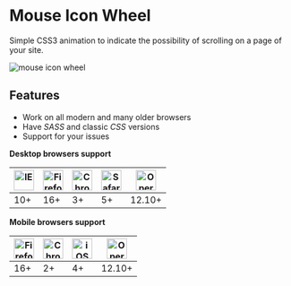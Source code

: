 # Mouse Icon Wheel

Simple СSS3 animation to indicate the possibility of scrolling on a page of your site.

<img src="https://koddr.me/images/projects/mouse-icon-wheel-logo-github.gif" alt="mouse icon wheel" />

## Features

* Work on all modern and many older browsers
* Have _SASS_ and classic _CSS_ versions
* Support for your issues

**Desktop browsers support**

| [<img src="https://raw.githubusercontent.com/godban/browsers-support-badges/master/src/images/edge.png" alt="IE" width="36px" height="36px" />](http://godban.github.io/browsers-support-badges/) | [<img src="https://raw.githubusercontent.com/godban/browsers-support-badges/master/src/images/firefox.png" alt="Firefox" width="36px" height="36px" />](http://godban.github.io/browsers-support-badges/) | [<img src="https://raw.githubusercontent.com/godban/browsers-support-badges/master/src/images/chrome.png" alt="Chrome" width="36px" height="36px" />](http://godban.github.io/browsers-support-badges/) | [<img src="https://raw.githubusercontent.com/godban/browsers-support-badges/master/src/images/safari.png" alt="Safari" width="36px" height="36px" />](http://godban.github.io/browsers-support-badges/) | [<img src="https://raw.githubusercontent.com/godban/browsers-support-badges/master/src/images/opera.png" alt="Opera" width="36px" height="36px" />](http://godban.github.io/browsers-support-badges/) |
| --------- | --------- | --------- | --------- | --------- |
| 10+ | 16+ | 3+ | 5+ | 12.10+ |

**Mobile browsers support**

| [<img src="https://raw.githubusercontent.com/godban/browsers-support-badges/master/src/images/firefox.png" alt="Firefox Mobile" width="36px" height="36px" />](http://godban.github.io/browsers-support-badges/) | [<img src="https://raw.githubusercontent.com/godban/browsers-support-badges/master/src/images/chrome-android.png" alt="Chrome for Android" width="36px" height="36px" />](http://godban.github.io/browsers-support-badges/) | [<img src="https://raw.githubusercontent.com/godban/browsers-support-badges/master/src/images/safari-ios.png" alt="iOS Safari" width="36px" height="36px" />](http://godban.github.io/browsers-support-badges/) | [<img src="https://raw.githubusercontent.com/godban/browsers-support-badges/master/src/images/opera-mini.png" alt="Opera Mini" width="36px" height="36px" />](http://godban.github.io/browsers-support-badges/) |
| --------- | --------- | --------- | --------- |
| 16+ | 2+ | 4+ | 12.10+ |
